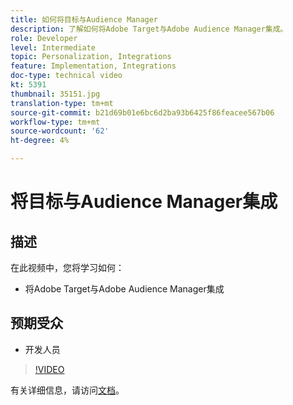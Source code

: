 ```yaml
---
title: 如何将目标与Audience Manager
description: 了解如何将Adobe Target与Adobe Audience Manager集成。
role: Developer
level: Intermediate
topic: Personalization, Integrations
feature: Implementation, Integrations
doc-type: technical video
kt: 5391
thumbnail: 35151.jpg
translation-type: tm+mt
source-git-commit: b21d69b01e6bc6d2ba93b6425f86feacee567b06
workflow-type: tm+mt
source-wordcount: '62'
ht-degree: 4%

---
```



# 将目标与Audience Manager集成

## 描述

在此视频中，您将学习如何：

* 将Adobe Target与Adobe Audience Manager集成

## 预期受众

* 开发人员

>[!VIDEO](https://video.tv.adobe.com/v/35151/?quality=12)

有关详细信息，请访问[文档](https://docs.adobe.com/content/help/en/audience-manager/user-guide/implementation-integration-guides/integration-other-solutions/aam-target-integration.html)。

